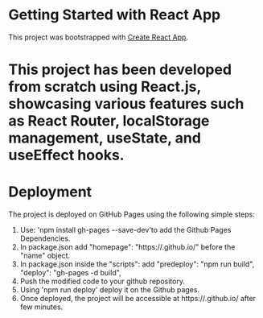 # Getting Started with React App

This project was bootstrapped with [Create React App](https://github.com/facebook/create-react-app).

# This project has been developed from scratch using React.js, showcasing various features such as React Router, localStorage management, useState, and useEffect hooks.

# Deployment
The project is deployed on GitHub Pages using the following simple steps:
1. Use: 'npm install gh-pages --save-dev'to add the Github Pages Dependencies.
2. In package.json add "homepage": "https://<Username>.github.io/<Repository-name>" before the "name" object.
3. In package.json inside the "scripts": add "predeploy": "npm run build", "deploy": "gh-pages -d build",
4. Push the modified code to your github repository.
5. Using 'npm run deploy' deploy it on the Github pages.
6. Once deployed, the project will be accessible at https://<username>.github.io/<repository-name> after few minutes.
